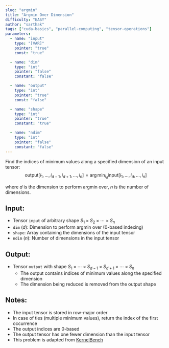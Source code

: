 ```yaml
---
slug: "argmin"
title: "Argmin Over Dimension"
difficulty: "EASY" 
author: "sarthak"
tags: ["cuda-basics", "parallel-computing", "tensor-operations"]
parameters:
  - name: "input"
    type: "[VAR]"
    pointer: "true"
    const: "true"

  - name: "dim"
    type: "int"
    pointer: "false"
    constant: "false"

  - name: "output"
    type: "int"
    pointer: "true"
    const: "false"

  - name: "shape"
    type: "int"
    pointer: "true"
    constant: "true"

  - name: "ndim"
    type: "int"
    pointer: "false"
    constant: "false"
---
```


Find the indices of minimum values along a specified dimension of an input tensor:
$$
\text{output}[i_1,\ldots,i_{d-1},i_{d+1},\ldots,i_n] = \arg\min_{i_d} \text{input}[i_1,\ldots,i_d,\ldots,i_n]
$$

where $d$ is the dimension to perform argmin over, $n$ is the number of dimensions.

## Input:
- Tensor `input` of arbitrary shape $S_1 \times S_2 \times \cdots \times S_n$
- `dim` ($d$): Dimension to perform argmin over (0-based indexing)
- `shape`: Array containing the dimensions of the input tensor
- `ndim` ($n$): Number of dimensions in the input tensor

## Output:
- Tensor `output` with shape $S_1 \times \cdots \times S_{d-1} \times S_{d+1} \times \cdots \times S_n$
  - The output contains indices of minimum values along the specified dimension
  - The dimension being reduced is removed from the output shape

## Notes:
- The input tensor is stored in row-major order
- In case of ties (multiple minimum values), return the index of the first occurrence
- The output indices are 0-based
- The output tensor has one fewer dimension than the input tensor
- This problem is adapted from [KernelBench](https://github.com/ScalingIntelligence/KernelBench/blob/main/KernelBench/level1/52_Argmin_over_a_dimension.py)
